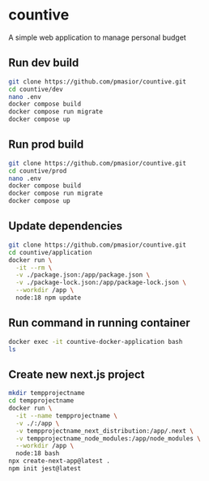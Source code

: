 # countive

A simple web application to manage personal budget

## Run dev build

```bash
git clone https://github.com/pmasior/countive.git
cd countive/dev
nano .env
docker compose build
docker compose run migrate
docker compose up
```

## Run prod build

```bash
git clone https://github.com/pmasior/countive.git
cd countive/prod
nano .env
docker compose build
docker compose run migrate
docker compose up
```

## Update dependencies

```bash
git clone https://github.com/pmasior/countive.git
cd countive/application
docker run \
  -it --rm \
  -v ./package.json:/app/package.json \
  -v ./package-lock.json:/app/package-lock.json \
  --workdir /app \
  node:18 npm update
```

## Run command in running container

```bash
docker exec -it countive-docker-application bash
ls
```

## Create new next.js project

```bash
mkdir tempprojectname
cd tempprojectname
docker run \
  -it --name tempprojectname \
  -v ./:/app \
  -v tempprojectname_next_distribution:/app/.next \
  -v tempprojectname_node_modules:/app/node_modules \
  --workdir /app \
  node:18 bash
npx create-next-app@latest .
npm init jest@latest
```
